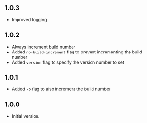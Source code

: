 ## 1.0.3
- Improved logging

## 1.0.2
- Always increment build number
- Added `no-build-increment` flag to prevent incrementing the build number
- Added `version` flag to specify the version number to set

## 1.0.1
- Added `-b` flag to also increment the build number

## 1.0.0
- Initial version.
